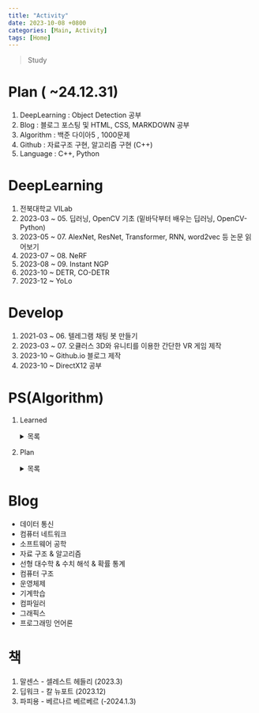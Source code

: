 ```yaml
---
title: "Activity"
date: 2023-10-08 +0800
categories: [Main, Activity]
tags: [Home]
---
```


> Study 

# Plan ( ~24.12.31)
1. DeepLearning : Object Detection 공부
2. Blog : 블로그 포스팅 및 HTML, CSS, MARKDOWN 공부
3. Algorithm : 백준 다이아5 , 1000문제 
4. Github : 자료구조 구현, 알고리즘 구현 (C++)
5. Language : C++, Python


# DeepLearning
1. 전북대학교 VILab
2. 2023-03 ~ 05. 딥러닝, OpenCV 기초 (밑바닥부터 배우는 딥러닝, OpenCV-Python)
3. 2023-05 ~ 07. AlexNet, ResNet, Transformer, RNN, word2vec 등 논문 읽어보기
4. 2023-07 ~ 08. NeRF 
5. 2023-08 ~ 09. Instant NGP
6. 2023-10 ~ DETR, CO-DETR
7. 2023-12 ~ YoLo

# Develop
1. 2021-03 ~ 06. 텔레그램 채팅 봇 만들기
2. 2023-03 ~ 07. 오큘러스 3D와 유니티를 이용한 간단한 VR 게임 제작
3. 2023-10 ~ Github.io 블로그 제작
4. 2023-10 ~ DirectX12 공부

# PS(Algorithm)
1. Learned 
    <details>
    <summary> 목록 </summary>
    <ul>
        <li> LCS </li>
        <li> LIS </li>
        <li> 백트래킹 </li>
        <li> 순열 조합 </li>
        <li> CCW </li>
        <li> Segment tree </li>
        <li> DP : + Tree Dp </li>
        <li> 비트마스킹 </li>
        <li> 그리디 </li>
        <li> 정렬 </li>
        <li> 이분 탐색 </li>
        <li> DFS, BFS </li>
        <li> 다익스트라, 벨만 포드, 플로이드 워셜 </li>
        <li> 분리 집합 </li>
        <li> 유니온 파인드 </li>
        <li> 분할 정복 : + 분할 정복을 이용한 거듭제곱, 피보나치수열 </li>
        <li> 에라토스테네스의 체 </li>
        <li> 재귀 </li>
        <li> MST (최소 스패닝 트리, 최소 신장 트리) </li>
        <li> 위상 정렬 </li>
        <li> 유클리드 호제법 </li>
        <li> 자료구조 : 큐, 스택, 우선순위 큐, 덱, 셋, 맵 </li>
        <li> 슬라이딩 윈도우 </li>
        <li> 누적합 </li>
        <li> 투 포인터 </li>
        <li> Meet in the Middle </li>
        <li> O(n) LCA (최소 공통 조상) </li>
        <li> KMP </li>
        <li> Red-Black tree </li>
    </ul>
    </details>

2. Plan 
    <details>
    <summary> 목록 </summary>
    <ul>
        <li> log(n) LCA </li>
        <li> fenwick tree </li>
        <li> 이분 매칭 </li>
        <li> 게임 이론 & 스프라그 그런디 </li>
        <li> 해싱 </li>
        <li> 트라이 </li>
        <li> 모듈러 곱셈 역원, 오일러 피, 확장 유클리드 호제법, 중국인 나머지 정리 </li>
        <li> 플로우 </li>
    </ul>
    </details>

# Blog
- 데이터 통신
- 컴퓨터 네트워크 
- 소프트웨어 공학 
- 자료 구조 & 알고리즘 
- 선형 대수학 & 수치 해석 & 확률 통계
- 컴퓨터 구조 
- 운영체제 
- 기계학습 
- 컴파일러 
- 그래픽스 
- 프로그래밍 언어론

# 책
1. 말센스 - 셀레스트 헤들리 (2023.3)
2. 딥워크 - 칼 뉴포트 (2023.12)
3. 파피용 - 베르나르 베르베르 (-2024.1.3)